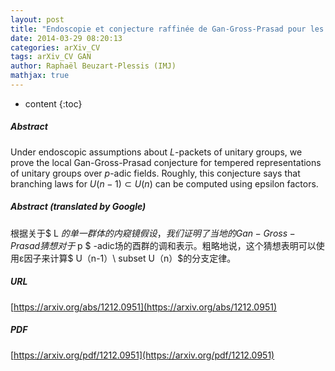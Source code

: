 ```yaml
---
layout: post
title: "Endoscopie et conjecture raffinée de Gan-Gross-Prasad pour les groupes unitaires"
date: 2014-03-29 08:20:13
categories: arXiv_CV
tags: arXiv_CV GAN
author: Raphaël Beuzart-Plessis (IMJ)
mathjax: true
---
```


* content
{:toc}

##### Abstract
Under endoscopic assumptions about $L$-packets of unitary groups, we prove the local Gan-Gross-Prasad conjecture for tempered representations of unitary groups over $p$-adic fields. Roughly, this conjecture says that branching laws for $U(n-1)\subset U(n)$ can be computed using epsilon factors.

##### Abstract (translated by Google)
根据关于$ L $的单一群体的内窥镜假设，我们证明了当地的Gan-Gross-Prasad猜想对于$ p $ -adic场的酉群的调和表示。粗略地说，这个猜想表明可以使用ε因子来计算$ U（n-1）\ subset U（n）$的分支定律。

##### URL
[https://arxiv.org/abs/1212.0951](https://arxiv.org/abs/1212.0951)

##### PDF
[https://arxiv.org/pdf/1212.0951](https://arxiv.org/pdf/1212.0951)

